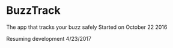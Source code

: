 # BuzzTrack
The app that tracks your buzz safely
Started on October 22 2016

Resuming development 4/23/2017